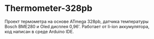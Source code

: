 # Thermometer-328pb
Проект термометра на основе ATmega 328pb, датчика температуры Bosch BME280 и Oled дисплея 0,96'. Работает от li-ion аккумулятора, код написан в среде Arduino IDE.
